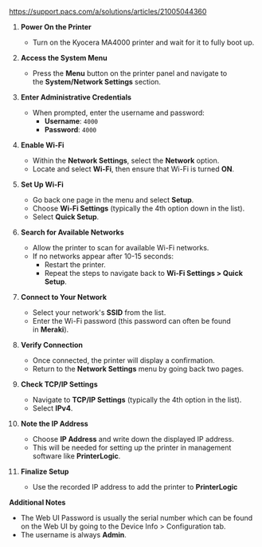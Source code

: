 https://support.pacs.com/a/solutions/articles/21005044360
1. **Power On the Printer**
    
    - Turn on the Kyocera MA4000 printer and wait for it to fully boot up.
2. **Access the System Menu**
    
    - Press the **Menu** button on the printer panel and navigate to the **System/Network Settings** section.
3. **Enter Administrative Credentials**
    
    - When prompted, enter the username and password:
        - **Username**: `4000`
        - **Password**: `4000`
4. **Enable Wi-Fi**
    
    - Within the **Network Settings**, select the **Network** option.
    - Locate and select **Wi-Fi**, then ensure that Wi-Fi is turned **ON**.
5. **Set Up Wi-Fi**
    
    - Go back one page in the menu and select **Setup**.
    - Choose **Wi-Fi Settings** (typically the 4th option down in the list).
    - Select **Quick Setup**.
6. **Search for Available Networks**
    
    - Allow the printer to scan for available Wi-Fi networks.
    - If no networks appear after 10-15 seconds:
        - Restart the printer.
        - Repeat the steps to navigate back to **Wi-Fi Settings > Quick Setup**.
7. **Connect to Your Network**
    
    - Select your network's **SSID** from the list.
    - Enter the Wi-Fi password (this password can often be found in **Meraki**).
8. **Verify Connection**
    
    - Once connected, the printer will display a confirmation.
    - Return to the **Network Settings** menu by going back two pages.
9. **Check TCP/IP Settings**
    
    - Navigate to **TCP/IP Settings** (typically the 4th option in the list).
    - Select **IPv4**.
10. **Note the IP Address**
    
    - Choose **IP Address** and write down the displayed IP address.
    - This will be needed for setting up the printer in management software like **PrinterLogic**.
11. **Finalize Setup**
    
    - Use the recorded IP address to add the printer to **PrinterLogic**

  

  

**Additional Notes**

- The Web UI Password is usually the serial number which can be found on the Web UI by going to the Device Info > Configuration tab.
- The username is always **Admin**.